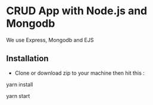 # CRUD App with Node.js and Mongodb
We use Express, Mongodb and EJS

## Installation
* Clone or download zip to your machine then hit this :

yarn install

yarn start
